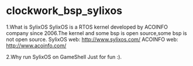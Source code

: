 # clockwork_bsp_sylixos
1.What is SylixOS
SylixOS is a RTOS kernel developed by ACOINFO company since 2006.The kernel and some bsp is open source,some bsp is not open source.
SylixOS web: http://www.sylixos.com/
ACOINFO web: http://www.acoinfo.com/

2.Why run SylixOS on GameShell
Just for fun :).
